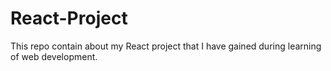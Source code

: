 # React-Project
This repo contain about my React project that I have gained during learning of web development.
